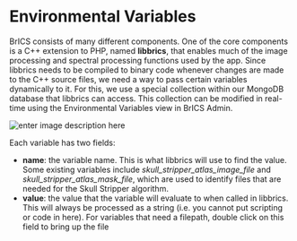 # Environmental Variables
BrICS consists of many different components. One of the core components is a C++ extension to PHP, named **libbrics**, that enables much of the image processing and spectral processing functions used by the app. Since libbrics needs to be compiled to binary code whenever changes are made to the C++ source files, we need a way to pass certain variables dynamically to it. For this, we use a special collection within our MongoDB database that libbrics can access. This collection can be modified in real-time using the Environmental Variables view in BrICS Admin.

![enter image description here](https://i.imgur.com/X2SJfIY.png)

Each variable has two fields:

 - **name**: the variable name. This is what libbrics will use to find the value. Some  existing variables include *skull_stripper_atlas_image_file* and *skull_stripper_atlas_mask_file*, which are used to identify files that are needed for the Skull Stripper algorithm.
 - **value**: the value that the variable will evaluate to when called in libbrics. This  will always be processed as a string (i.e. you cannot put scripting or code in here). For variables that need a filepath, double click on this field to bring up the file

<!--stackedit_data:
eyJoaXN0b3J5IjpbLTIwMTIyNjUyMzRdfQ==
-->